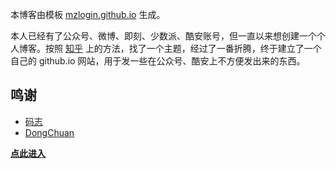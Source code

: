 本博客由模板 [mzlogin.github.io](https://github.com/mzlogin/mzlogin.github.io) 生成。

本人已经有了公众号、微博、即刻、少数派、酷安账号，但一直以来想创建一个个人博客。按照 [知乎](https://zhuanlan.zhihu.com/p/83834939) 上的方法，找了一个主题，经过了一番折腾，终于建立了一个自己的 github.io 网站，用于发一些在公众号、酷安上不方便发出来的东西。

## 鸣谢

- [码志](https://mazhuang.org)
- [DongChuan](https://dongchuan.github.io/)

[**点此进入**](https://lxgw.github.io)
